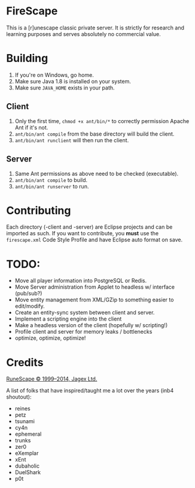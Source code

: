 # FireScape

This is a [r]unescape classic private server. It is strictly for research and learning purposes and serves absolutely no commercial value.

# Building
 1. If you're on Windows, go home.
 2. Make sure Java 1.8 is installed on your system.
 3. Make sure `JAVA_HOME` exists in your path.
 
## Client
 1. Only the first time, `chmod +x ant/bin/*` to correctly permission Apache Ant if it's not.
 2. `ant/bin/ant compile` from the base directory will build the client.
 3. `ant/bin/ant runclient` will then run the client.
 
## Server
 1. Same Ant permissions as above need to be checked (executable).
 2. `ant/bin/ant compile` to build.
 3. `ant/bin/ant runserver` to run.
 
# Contributing
Each directory (-client and -server) are Eclipse projects and can be imported as such. If you want to contribute, you **must** use the `firescape.xml` Code Style Profile and have Eclipse auto format on save.

# TODO:

 * Move all player information into PostgreSQL or Redis.
 * Move Server administration from Applet to headless w/ interface (pub/sub?)
 * Move entity management from XML/GZip to something easier to edit/modify.
 * Create an entity-sync system between client and server.
 * Implement a scripting engine into the client
 * Make a headless version of the client (hopefully w/ scripting!)
 * Profile client and server for memory leaks / bottlenecks
 * optimize, optimize, optimize!
   
# Credits

[RuneScape © 1999–2014, Jagex Ltd.](https://www.runescape.com)

A list of folks that have inspired/taught me a lot over the years (inb4 shoutout):
 * reines
 * petz
 * tsunami
 * cy4n
 * ephemeral
 * trunks
 * zer0
 * eXemplar
 * xEnt
 * dubaholic
 * DuelShark
 * p0t
